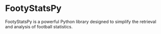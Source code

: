 # FootyStatsPy
FootyStatsPy is a powerful Python library designed to simplify the retrieval and analysis of football statistics.
